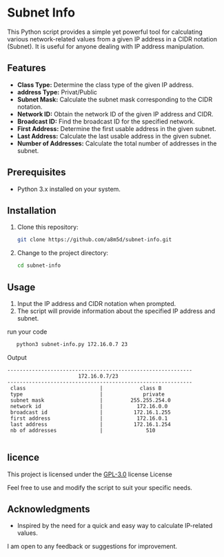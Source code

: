 # Subnet Info

This Python script provides a simple yet powerful tool for calculating various network-related values from a given IP address in a CIDR notation (Subnet). It is useful for anyone dealing with IP address manipulation.

## Features

- **Class Type:** Determine the class type of the given IP address.
- **address Type:** Privat/Public
- **Subnet Mask:** Calculate the subnet mask corresponding to the CIDR notation.
- **Network ID:** Obtain the network ID of the given IP address and CIDR.
- **Broadcast ID:** Find the broadcast ID for the specified network.
- **First Address:** Determine the first usable address in the given subnet.
- **Last Address:** Calculate the last usable address in the given subnet.
- **Number of Addresses:** Calculate the total number of addresses in the subnet.

## Prerequisites

- Python 3.x installed on your system.

## Installation

1. Clone this repository:

   ```bash
   git clone https://github.com/a8m5d/subnet-info.git
   ```

2. Change to the project directory:

   ```bash
   cd subnet-info
   ```

## Usage

1. Input the IP address and CIDR notation when prompted.
2. The script will provide information about the specified IP address and subnet.

run your code

```bash
   python3 subnet-info.py 172.16.0.7 23
   ```
Output
```Output
------------------------------------------------------------
                       172.16.0.7/23                        
------------------------------------------------------------
 class                        |            class B            
 type                         |             private            
 subnet mask                  |         255.255.254.0         
 network id                   |           172.16.0.0          
 broadcast id                 |          172.16.1.255         
 first address                |           172.16.0.1          
 last address                 |          172.16.1.254         
 nb of addresses              |              510              


```
## licence

This project is licensed under the [GPL-3.0](https://github.com/a8m5d/subnet-info/blob/main/LICENSE) license  License

Feel free to use and modify the script to suit your specific needs.


## Acknowledgments

- Inspired by the need for a quick and easy way to calculate IP-related values.

I am open to any feedback or suggestions for improvement.
